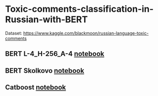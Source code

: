# Toxic-comments-classification-in-Russian-with-BERT
Dataset: https://www.kaggle.com/blackmoon/russian-language-toxic-comments


## BERT L-4_H-256_A-4 [notebook](https://github.com/levppp/Toxic-comments-classification-in-Russian-with-BERT-and-Catboost/blob/main/VK%20Toxic%20Comments%20Classification%20.ipynb)

## BERT Skolkovo [notebook](https://github.com/levppp/Toxic-comments-classification-in-Russian-with-BERT-and-Catboost/blob/main/Skolkovo_toxic_model.ipynb)

## Catboost [notebook](https://github.com/levppp/Toxic-comments-classification-in-Russian-with-BERT-and-Catboost/blob/main/Catboost%20toxic%20model.ipynb)
